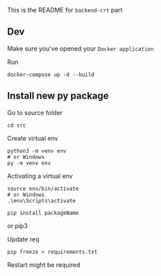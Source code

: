 
This is the README for `backend-crt` part

## Dev
Make sure you've opened your `Docker application`

Run
```
docker-compose up -d --build
```

## Install new py package

Go to source folder
```
cd src
```

Create virtual env
```
python3 -m venv env
# or Windows
py -m venv env
```

Activating a virtual env
```
source env/bin/activate
# or Windows
.\env\Scripts\activate
```

```
pip install packageName 
```

or pip3

Update req
```
pip freeze > requirements.txt
```

Restart might be required